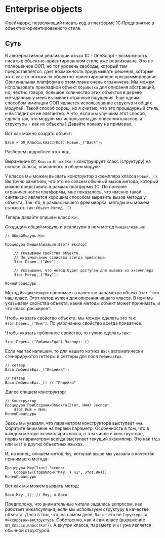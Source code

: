 # Enterprise objects

Фреймворк, позволяющий писать код в платформе 1С:Предприятие в объектно-ориентированного стиле.

## Суть

В альтернативной реализации языка 1С - OneScript - возможность писать в объектно-ориентированном стиле уже реализована. Это не полноценное ООП, но тот уровень свободы, который там предоставляется, дает возможность придумывать решения, которые хоть как-то похожи на объектно-ориентированное программирование. Оригинальная платформа в этом плане очень ограничена. Мы можем использовать прикладной объект `Обработка` для описания абстракций, но, честно говоря, большое количество этих объектов в дереве метаданных у меня вызывает странные ощущения. Еще одним способом имитации ООП является использование структур и общих модулей. Такой способ хорош, но я считаю, что это процедурный стиль, и выглядит он не элегантно. А что, если мы улучшим этот способ, сделав так, что модули мы используем для описания классов, а структуры - как их объекты? Давайте покажу на примерах.

Вот как можно создать объект:

```bsl
Вася = ОП_Классы.Класс(Кот).Новый._("Вася");
```

Разберем подробнее этот код.

Выражение `ОП_Классы.Класс(Кот)` конструирует класс (структуру) на основе класса, описанного в общем модуле.

У класса мы можем вызвать конструктор экземпляра класса `Новый._()`. Вы точно заметили, что это не совсем обычный вызов метода, который можно представить в рамках платформы 1С. По причине ограниченности платформы, мне показалось, что именно такой синтаксис является хорошим способом выразить вызов метода у объекта.
Так что, в рамках нашего фреймворка, методы мы можем вызывать так: `Объект.Метод._()`.

Теперь давайте опишем класс `Кот`.

Создадим общий модуль и реализуем в нем метод `Инициализация`:

```bsl
// ОбщийМодуль.Кот

Процедура Инициализация(Этот) Экспорт

    // Указываем свойства объекта. 
    // По умолчанию свойства всегда приватные.
    Этот.Перем._("Имя");

    // Указываем, что метод будет доступен для вызова из экземпляра
    Этот.Метод._("Мяу");

КонецПроцедуры
```

Метод `Инициализация` принимает в качестве параметра объект `Этот` - это наш класс. Этот метод нужен для описания нашего класса. В нем мы указываем свойства объекта, какие методы объект может принимать, и что класс расширяет.

Чтобы указать свойство объекта, мы можем сделать это так: `Этот.Перем._("Имя")`. По умолчанию свойство всегда приватное.

Чтобы указать публичное свойство, то нужно сделать так: 

```bsl
Этот.Перем._("ЛюбимаяЕда").Экспорт._()
```

Если мы так напишем, то для нашего котика `Вася` автоматически сгенерируются геттеры и сеттеры для поля `ЛюбимаяЕда`. 

```bsl
// сеттер
Вася.ЛюбимаяЕда._("Индейка");

// геттер
Вася.ЛюбимаяЕда._() // "Индейка"
```

Далее опишем конструктор:

```bsl
// Конструктор
Процедура ПриСозданииОбъекта(Этот, Имя) Экспорт
    Этот.Имя = Имя;
КонецПроцедуры
```

Здесь мы указали, что параметром конструктора выступает `Имя`. Обратите внимание на первый параметр. 
Особенность в том, что в каждом методе экземпляра класса, в том числе и конструкторе, первым параметром всегда выступает текущий экземпляр. Это как `this` или `self` в других объектных языках.

И, на конец, опишем метод `Мяу`, который выше мы указали в качестве принимаего метода:

```bsl
Процедура Мяу(Этот) Экспорт
    Сообщить(СтрШаблон("Мяу, я %1", Этот.Имя));
КонецПроцедуры
```

Вот как мы можем вызвать метод:

```bsl
Вася.Мяу._(); // Мяу, я Вася
```

Предположу, что внимательные читали задались вопросом, как работает инкапсуляция, если мы используем структуру в качестве объекта. Дело в том, что, на самом деле, `Вася` - это не `Структура`, а `ФиксированнаяСтруктура`. Собственно, как и сам класс (выражение `ОП_Классы.Класс(Кот)`). А внутри класса, параметр `Этот` уже является обычной структурой.